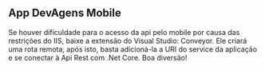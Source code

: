 ## App DevAgens Mobile
  Se houver dificuldade para o acesso da api pelo mobile por causa das restrições do IIS, baixe a extensão do Visual Studio: Conveyor. Ele criará uma rota remota,
  após isto, basta adicioná-la a URI do service da aplicação e se conectar à Api Rest com .Net Core. Boa diversão!
